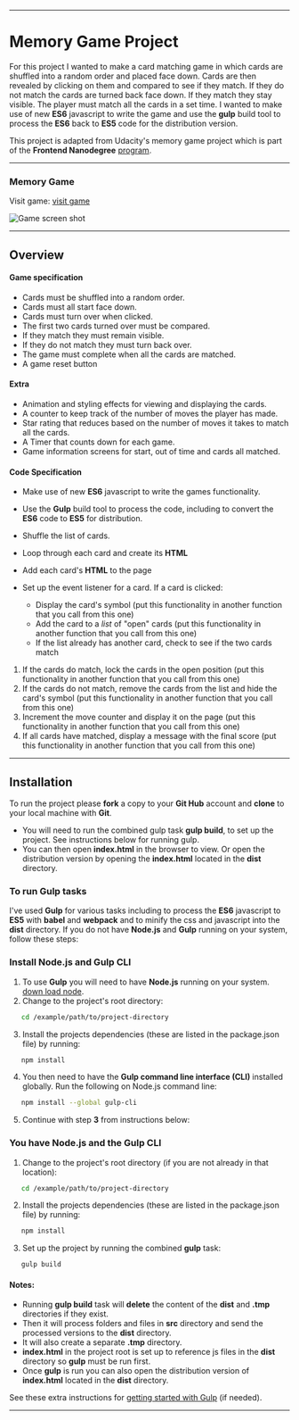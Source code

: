 ___

# Memory Game Project

For this project I wanted to make a card matching game in which cards are shuffled into a random order and placed face down. Cards are then revealed by clicking on them and compared to see if they match. If they do not match the cards are turned back face down. If they match they stay visible. The player must match all the cards in a set time. I wanted to make use of new **ES6** javascript to write the game and use the **gulp** build tool to process the **ES6** back to **ES5** code for the distribution version.

This project is adapted from Udacity's memory game project which is part of the **Frontend Nanodegree** [program](https://www.udacity.com/course/front-end-web-developer-nanodegree--nd001).
___


### Memory Game

Visit game: [visit game](http://www.it48.xyz/memory-game-project)

![Game screen shot](src/img/readme-images/memory-game-screen-shot.jpg)
___


## Overview

#### Game specification

- Cards must be shuffled into a random order.
- Cards must all start face down.
- Cards must turn over when clicked.
- The first two cards turned over must be compared.
- If they match they must remain visible.
- If they do not match they must turn back over.
- The game must complete when all the cards are matched.
- A game reset button


#### Extra

- Animation and styling effects for viewing and displaying the cards.
- A counter to keep track of the number of moves the player has made.
- Star rating that reduces based on the number of moves it takes to match all the cards.
- A Timer that counts down for each game.
- Game information screens for start, out of time and cards all matched.


#### Code Specification

- Make use of new **ES6** javascript to write the games functionality.
- Use the **Gulp** build tool to process the code, including to convert the **ES6** code to **ES5** for distribution.

- Shuffle the list of cards.
- Loop through each card and create its **HTML**
- Add each card's **HTML** to the page
- Set up the event listener for a card. If a card is clicked:

  - Display the card's symbol (put this functionality in another function that you call from this one)
  - Add the card to a *list* of "open" cards (put this functionality in another function that you call from this one)
  - If the list already has another card, check to see if the two cards match
 1. If the cards do match, lock the cards in the open position (put this functionality in another function that you call from this one)
 2. If the cards do not match, remove the cards from the list and hide the card's symbol (put this functionality in another function that you call from this one)
 3. Increment the move counter and display it on the page (put this functionality in another function that you call from this one)
 4. If all cards have matched, display a message with the final score (put this functionality in another function that you call from this one)
___


## Installation

To run the project please **fork** a copy to your **Git Hub** account and **clone** to your local machine with **Git**.

- You will need to run the combined gulp task **gulp build**, to set up the project. See instructions below for running gulp.
- You can then open **index.html** in the browser to view. Or open the distribution version by opening the **index.html** located in the **dist** directory.

### To run Gulp tasks

I've used **Gulp** for various tasks including to process the **ES6** javascript to **ES5** with **babel** and **webpack** and to minify the css and javascript into the **dist** directory.  If you do not have **Node.js** and **Gulp** running on your system, follow these steps:

### Install Node.js and Gulp CLI

1. To use **Gulp** you will need to have **Node.js** running on your system. [down load node](https://nodejs.org/en/).
2. Change to the project's root directory:
```bash
   cd /example/path/to/project-directory
```
3. Install the projects dependencies (these are listed in the package.json file) by running:
```bash
   npm install
```
4. You then need to have the **Gulp command line interface (CLI)** installed globally. Run the following on Node.js command line:
```bash
   npm install --global gulp-cli
```
5. Continue with step **3** from instructions below:


### You have Node.js and the Gulp CLI

1. Change to the project's root directory (if you are not already in that location):
```bash
   cd /example/path/to/project-directory
```
2. Install the projects dependencies (these are listed in the package.json file) by running:
```bash
   npm install
```
3. Set up the project by running the combined **gulp** task:
```bash
   gulp build
```

#### Notes:

- Running **gulp build** task will **delete** the content of the **dist** and **.tmp** directories if they exist.
- Then it will process folders and files in **src** directory and send the processed versions to the **dist** directory.
- It will also create a separate **.tmp** directory.
- **index.html** in the project root is set up to reference js files in the **dist** directory so **gulp** must be run first.
- Once **gulp** is run you can also open the distribution version of **index.html** located in the **dist** directory.

See these extra instructions for [getting started with Gulp](https://github.com/gulpjs/gulp/blob/v3.9.1/docs/getting-started.md) (if needed).
___
